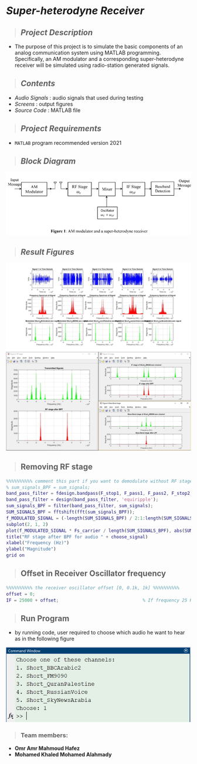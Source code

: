 # _**Super-heterodyne Receiver**_
> ## _Project Description_
   * The purpose of this project is to simulate the basic components of an analog communication system using
    MATLAB programming. Specifically, an AM modulator and a corresponding super-heterodyne receiver
    will be simulated using radio-station generated signals.
> ## _Contents_
   * _Audio Signals_ : audio signals that used during testing
   * _Screens_       : output figures
   * _Source Code_   : MATLAB file 
> ## _Project Requirements_
* `MATLAB` program recommended version 2021

> ## _Block Diagram_
![data frame](Screens/Block%20Digram.PNG)

> ## _Result Figures_
![data frame](Screens/AM%20Modulation.jpg)
![data frame](Screens/final.JPG)

> ## __Removing RF stage__
```MATLAB
%%%%%%%%%% comment this part if you want to demodulate without RF stage %%%%%%%%%%
% sum_signals_BPF = sum_signals;
band_pass_filter = fdesign.bandpass(F_stop1, F_pass1, F_pass2, F_stop2, A_stop1, A_pass, A_stop2, 15 * Fs);
band_pass_filter = design(band_pass_filter, 'equiripple');
sum_signals_BPF = filter(band_pass_filter, sum_signals);
SUM_SIGNALS_BPF = fftshift(fft(sum_signals_BPF));
f_MODULATED_SIGNAL = (-length(SUM_SIGNALS_BPF) / 2:1:length(SUM_SIGNALS_BPF) / 2 - 1)';
subplot(2, 1, 2)
plot(f_MODULATED_SIGNAL * Fs_carrier / length(SUM_SIGNALS_BPF), abs(SUM_SIGNALS_BPF), 'r')
title("RF stage after BPF for audio " + choose_signal)
xlabel("Frequency (Hz)")
ylabel("Magnitude")
grid on
```

> ## __Offset in Receiver Oscillator frequency__
```MATLAB
%%%%%%%%%% the receiver oscillator offset [0, 0.1k, 1k] %%%%%%%%%%
offset = 0;
IF = 25000 + offset;                                % If frequency 25 KHz
```

> ## __Run Program__
   * by running code, user required to choose which audio he want to hear as in the following figure

   ![data frame](Screens/User%20Input.PNG)
> ### Team members:
   - **Omr Amr Mahmoud Hafez** 
   - **Mohamed Khaled Mohamed Alahmady**

